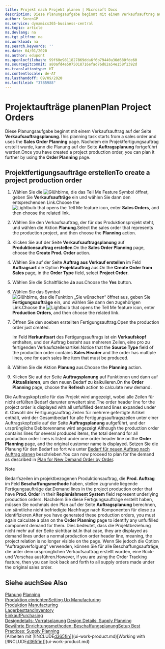 ```yaml
---
title: Projekt nach Projekt planen | Microsoft Docs
description: Diese Planungsaufgabe beginnt mit einem Verkaufsauftrag auf der Seite **Verkaufsauftragsplanung**. Nachdem ein Projektfertigungsauftrag erstellt wurde, kann die Planung auf der Seite **Auftragsplanung** fortgeführt werden.
author: SorenGP
ms.service: dynamics365-business-central
ms.topic: article
ms.devlang: na
ms.tgt_pltfrm: na
ms.workload: na
ms.search.keywords: ''
ms.date: 04/01/2020
ms.author: edupont
ms.openlocfilehash: 99f60e9811827869dda6f6b79440a36d680fde60
ms.sourcegitcommit: a80afd4e5075018716efad76d82a54e158f1392d
ms.translationtype: HT
ms.contentlocale: de-AT
ms.lasthandoff: 09/09/2020
ms.locfileid: "3785988"
---
```

# <a name="plan-project-orders"></a><span data-ttu-id="00ebc-104">Projektaufträge planen</span><span class="sxs-lookup"><span data-stu-id="00ebc-104">Plan Project Orders</span></span>
<span data-ttu-id="00ebc-105">Diese Planungsaufgabe beginnt mit einem Verkaufsauftrag auf der Seite **Verkaufsauftragsplanung**.</span><span class="sxs-lookup"><span data-stu-id="00ebc-105">This planning task starts from a sales order and uses the **Sales Order Planning** page.</span></span> <span data-ttu-id="00ebc-106">Nachdem ein Projektfertigungsauftrag erstellt wurde, kann die Planung auf der Seite **Auftragsplanung** fortgeführt werden.</span><span class="sxs-lookup"><span data-stu-id="00ebc-106">Once you have created a project production order, you can plan it further by using the **Order Planning** page.</span></span>  

## <a name="to-create-a-project-production-order"></a><span data-ttu-id="00ebc-107">Projektfertigungsaufträge erstellen</span><span class="sxs-lookup"><span data-stu-id="00ebc-107">To create a project production order</span></span>  

1.  <span data-ttu-id="00ebc-108">Wählen Sie die ![Glühbirne, die das Tell Me Feature](media/ui-search/search_small.png "Tell Me-Funktion") Symbol öffnet, geben Sie **Verkaufsaufträge** ein und wählen Sie dann den entsprechenden Link.</span><span class="sxs-lookup"><span data-stu-id="00ebc-108">Choose the ![Lightbulb that opens the Tell Me feature](media/ui-search/search_small.png "Tell me what you want to do") icon, enter **Sales Orders**, and then choose the related link.</span></span>  
2.  <span data-ttu-id="00ebc-109">Wählen Sie den Verkaufsauftrag, der für das Produktionsprojekt steht, und wählen die Aktion **Planung**.</span><span class="sxs-lookup"><span data-stu-id="00ebc-109">Select the sales order that represents the production project, and then choose the **Planning** action.</span></span>  
4.  <span data-ttu-id="00ebc-110">Klicken Sie auf der Seite **Verkaufsauftragsplanung** auf  **Produktionsauftrag erstellen**.</span><span class="sxs-lookup"><span data-stu-id="00ebc-110">On the **Sales Order Planning** page, choose  the **Create Prod. Order** action.</span></span>  
5.  <span data-ttu-id="00ebc-111">Wählen Sie auf der Seite **Auftrag aus Verkauf erstellen** im Feld **Auftragsart** die Option **Projektauftrag** aus.</span><span class="sxs-lookup"><span data-stu-id="00ebc-111">On the **Create Order from Sales** page, in the **Order Type** field, select **Project Order**.</span></span>  
6.  <span data-ttu-id="00ebc-112">Wählen Sie die Schaltfläche **Ja** aus.</span><span class="sxs-lookup"><span data-stu-id="00ebc-112">Choose the **Yes** button.</span></span>  
7.  <span data-ttu-id="00ebc-113">Wählen Sie das Symbol ![Glühbirne, das die Funktion „Sie wünschen“ öffnet](media/ui-search/search_small.png "Tell Me-Funktion") aus, geben Sie **Fertigungsaufträge** ein, und wählen Sie dann den zugehörigen Link.</span><span class="sxs-lookup"><span data-stu-id="00ebc-113">Choose the ![Lightbulb that opens the Tell Me feature](media/ui-search/search_small.png "Tell me what you want to do") icon, enter **Production Orders**, and then choose the related link.</span></span>
8. <span data-ttu-id="00ebc-114">Öffnen Sie den soeben erstellten Fertigungsauftrag.</span><span class="sxs-lookup"><span data-stu-id="00ebc-114">Open the production order just created.</span></span>  

    <span data-ttu-id="00ebc-115">Im Feld **Herkunftsart** des Fertigungsauftrags ist ein **Verkaufskopf** enthalten, und der Auftrag besteht aus mehreren Zeilen, eine pro zu fertigenden Verkaufszeilenartikel.</span><span class="sxs-lookup"><span data-stu-id="00ebc-115">Notice that the **Source Type** field of the production order contains **Sales Header** and the order has multiple lines, one for each sales line item that must be produced.</span></span>  
9. <span data-ttu-id="00ebc-116">Wählen Sie die Aktion **Planung** aus.</span><span class="sxs-lookup"><span data-stu-id="00ebc-116">Choose the **Planning** action.</span></span>
10. <span data-ttu-id="00ebc-117">Klicken Sie auf der Seite **Auftragsplanung** auf Funktionen und dann auf **Aktualisieren**, um den neuen Bedarf zu kalkulieren.</span><span class="sxs-lookup"><span data-stu-id="00ebc-117">On the **Order Planning** page, choose the **Refresh** action to calculate new demand.</span></span>  

<span data-ttu-id="00ebc-118">Die Auftragskopfzeile für das Projekt wird angezeigt, wobei alle Zeilen für nicht erfüllten Bedarf darunter erweitert sind.</span><span class="sxs-lookup"><span data-stu-id="00ebc-118">The order header line for the project order is displayed with all unfulfilled demand lines expanded under it.</span></span> <span data-ttu-id="00ebc-119">Obwohl der Fertigungsauftrag Zeilen für mehrere gefertigte Artikel enthält, wird der Gesamtbedarf für alle Fertigungsauftragszeilen unter einer Auftragskopfzeile auf der Seite **Auftragsplanung** aufgeführt, und der ursprüngliche Debitorenname wird angezeigt.</span><span class="sxs-lookup"><span data-stu-id="00ebc-119">Although the production order contains lines for several produced items, the total demand for all production order lines is listed under one order header line on the **Order Planning** page, and the original customer name is displayed.</span></span> <span data-ttu-id="00ebc-120">Setzen Sie die Planung für den Bedarf so fort wie unter [Bedarf für neuen Auftrag nach Auftrag planen](production-how-to-plan-for-new-demand.md) beschrieben.</span><span class="sxs-lookup"><span data-stu-id="00ebc-120">You can now proceed to plan for the demand as described in [Plan for New Demand Order by Order](production-how-to-plan-for-new-demand.md).</span></span>  

> [!NOTE]  
>  <span data-ttu-id="00ebc-121">Bedarfszeilen im projektbezogenen Produktionsauftrag, die **Prod. Auftrag** im Feld **Beschaffungsmethode** haben, stellen zugrunde liegende Fertigungsaufträge dar.</span><span class="sxs-lookup"><span data-stu-id="00ebc-121">Demand lines in the project production order that have **Prod. Order** in their **Replenishment System** field represent underlying production orders.</span></span> <span data-ttu-id="00ebc-122">Nachdem Sie diese Fertigungsaufträge erstellt haben, müssen Sie nochmals den Plan auf der Seite **Auftragsplanung** berechnen, um sämtliche nicht befriedigte Nachfrage nach Komponenten für diese zu identifizieren.</span><span class="sxs-lookup"><span data-stu-id="00ebc-122">After you have generated these production orders, you must again calculate a plan on the **Order Planning** page to identify any unfulfilled component demand for them.</span></span> <span data-ttu-id="00ebc-123">Dies bedeutet, dass die Projektbeziehung nicht mehr auf der Seite sichtbar ist.</span><span class="sxs-lookup"><span data-stu-id="00ebc-123">In that case, they are displayed as demand lines under a normal production order header line, meaning, the project relation is no longer visible on the page.</span></span> <span data-ttu-id="00ebc-124">Wenn Sie jedoch die Option "Auftragsverfolgung" verwenden, können Sie für alle Beschaffungsaufträge, die unter dem ursprünglichen Verkaufsauftrag erstellt wurden, eine Rück- und Vorschau ausführen.</span><span class="sxs-lookup"><span data-stu-id="00ebc-124">However, if you are using the Order Tracking feature, then you can look back and forth to all supply orders made under the original sales order.</span></span>  

## <a name="see-also"></a><span data-ttu-id="00ebc-125">Siehe auch</span><span class="sxs-lookup"><span data-stu-id="00ebc-125">See Also</span></span>
<span data-ttu-id="00ebc-126">[Planung](production-planning.md) </span><span class="sxs-lookup"><span data-stu-id="00ebc-126">[Planning](production-planning.md) </span></span>  
[<span data-ttu-id="00ebc-127">Produktion einrichten</span><span class="sxs-lookup"><span data-stu-id="00ebc-127">Setting Up Manufacturing</span></span>](production-configure-production-processes.md)  
<span data-ttu-id="00ebc-128">[Produktion](production-manage-manufacturing.md)  </span><span class="sxs-lookup"><span data-stu-id="00ebc-128">[Manufacturing](production-manage-manufacturing.md)  </span></span>  
[<span data-ttu-id="00ebc-129">Lagerbesttand</span><span class="sxs-lookup"><span data-stu-id="00ebc-129">Inventory</span></span>](inventory-manage-inventory.md)  
[<span data-ttu-id="00ebc-130">Einkauf</span><span class="sxs-lookup"><span data-stu-id="00ebc-130">Purchasing</span></span>](purchasing-manage-purchasing.md)  
<span data-ttu-id="00ebc-131">[Designdetails: Vorratsplanung](design-details-supply-planning.md) </span><span class="sxs-lookup"><span data-stu-id="00ebc-131">[Design Details: Supply Planning](design-details-supply-planning.md) </span></span>  
[<span data-ttu-id="00ebc-132">Bewährte Einrichtungsmethoden: Beschaffungsplanung</span><span class="sxs-lookup"><span data-stu-id="00ebc-132">Setup Best Practices: Supply Planning</span></span>](setup-best-practices-supply-planning.md)  
<span data-ttu-id="00ebc-133">[Arbeiten mit [!INCLUDE[d365fin](includes/d365fin_md.md)]](ui-work-product.md)</span><span class="sxs-lookup"><span data-stu-id="00ebc-133">[Working with [!INCLUDE[d365fin](includes/d365fin_md.md)]](ui-work-product.md)</span></span>
